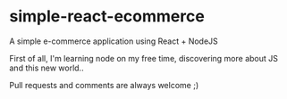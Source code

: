 # simple-react-ecommerce
A simple e-commerce application using React + NodeJS

First of all, I'm learning node on my free time, discovering more about JS and this new world.. 


Pull requests and comments are always welcome ;) 
